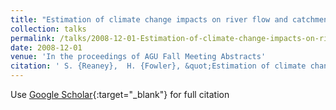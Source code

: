 ```yaml
---
title: "Estimation of climate change impacts on river flow and catchment hydrological connectivity incorporating uncertainty from multiple climate models, stochastic downscaling and hydrological model parameterisation error sources"
collection: talks
permalink: /talks/2008-12-01-Estimation-of-climate-change-impacts-on-river-flow-and-catchment-hydrological-connectivity-incorporating-uncertainty-from-multiple-climate-models-stochastic-downscaling-and-hydrological-model-parameterisation-error-sources
date: 2008-12-01
venue: 'In the proceedings of AGU Fall Meeting Abstracts'
citation: ' S. {Reaney},  H. {Fowler}, &quot;Estimation of climate change impacts on river flow and catchment hydrological connectivity incorporating uncertainty from multiple climate models, stochastic downscaling and hydrological model parameterisation error sources.&quot; In the proceedings of AGU Fall Meeting Abstracts, 2008.'
---
```

Use [Google Scholar](https://scholar.google.com/scholar?q=Estimation+of+climate+change+impacts+on+river+flow+and+catchment+hydrological+connectivity+incorporating+uncertainty+from+multiple+climate+models,+stochastic+downscaling+and+hydrological+model+parameterisation+error+sources){:target="_blank"} for full citation